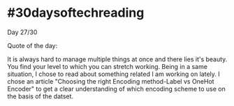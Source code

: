 # #30daysoftechreading

Day 27/30

Quote of the day:

It is always hard to manage multiple things at once and there lies it's beauty. You find your level to which you can stretch working. Being in a same situation, I chose to read about something related I am working on lately. I chose an article "Choosing the right Encoding method-Label vs OneHot Encoder" to get a clear understanding of which encoding scheme to use on the basis of the datset. 
